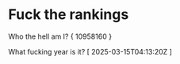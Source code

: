 # Fuck the rankings

Who the hell am I?
{ 10958160 }

What fucking year is it?
[ 2025-03-15T04:13:20Z ]
